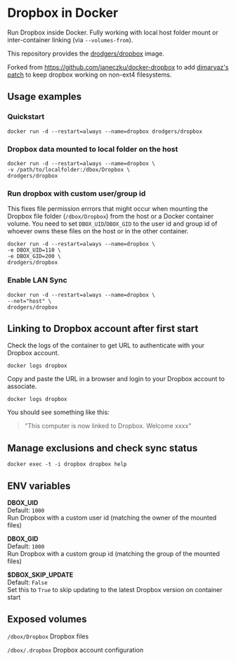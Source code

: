 # Dropbox in Docker

[hub]: https://hub.docker.com/r/drodgers/dropbox/

Run Dropbox inside Docker. Fully working with local host folder mount or inter-container linking (via `--volumes-from`).

This repository provides the [drodgers/dropbox](https://registry.hub.docker.com/u/drodgers/dropbox/) image.

Forked from https://github.com/janeczku/docker-dropbox to add [dimaryaz's patch](https://github.com/dimaryaz/dropbox_ext4) to keep dropbox working on non-ext4 filesystems.

## Usage examples

### Quickstart

    docker run -d --restart=always --name=dropbox drodgers/dropbox

### Dropbox data mounted to local folder on the host

    docker run -d --restart=always --name=dropbox \
    -v /path/to/localfolder:/dbox/Dropbox \
    drodgers/dropbox

### Run dropbox with custom user/group id
This fixes file permission errrors that might occur when mounting the Dropbox file folder (`/dbox/Dropbox`) from the host or a Docker container volume. You need to set `DBOX_UID`/`DBOX_GID` to the user id and group id of whoever owns these files on the host or in the other container.

    docker run -d --restart=always --name=dropbox \
    -e DBOX_UID=110 \
    -e DBOX_GID=200 \
    drodgers/dropbox

### Enable LAN Sync

    docker run -d --restart=always --name=dropbox \
    --net="host" \
    drodgers/dropbox

## Linking to Dropbox account after first start

Check the logs of the container to get URL to authenticate with your Dropbox account.

    docker logs dropbox

Copy and paste the URL in a browser and login to your Dropbox account to associate.

    docker logs dropbox

You should see something like this:

> "This computer is now linked to Dropbox. Welcome xxxx"

## Manage exclusions and check sync status

    docker exec -t -i dropbox dropbox help	

## ENV variables

**DBOX_UID**  
Default: `1000`  
Run Dropbox with a custom user id (matching the owner of the mounted files)

**DBOX_GID**  
Default: `1000`  
Run Dropbox with a custom group id (matching the group of the mounted files)

**$DBOX_SKIP_UPDATE**  
Default: `False`  
Set this to `True` to skip updating to the latest Dropbox version on container start


## Exposed volumes

`/dbox/Dropbox`
Dropbox files

`/dbox/.dropbox`
Dropbox account configuration
